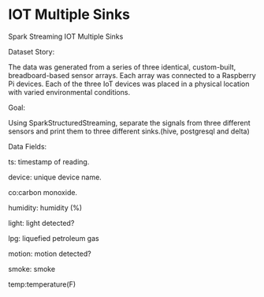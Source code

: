 # IOT Multiple Sinks
 Spark Streaming IOT Multiple Sinks

Dataset Story:

The data was generated from a series of three identical, custom-built, breadboard-based sensor arrays. Each array was connected to a Raspberry Pi devices. Each of the three IoT devices was placed in a physical location with varied environmental conditions.

Goal:

Using SparkStructuredStreaming, separate the signals from three different sensors and print them to three different sinks.(hive, postgresql and delta)

Data Fields:

ts: timestamp of reading.

device: unique device name.

co:carbon monoxide.

humidity: humidity (%)

light: light detected?

lpg: liquefied petroleum gas

motion: motion detected?

smoke: smoke

temp:temperature(F)
